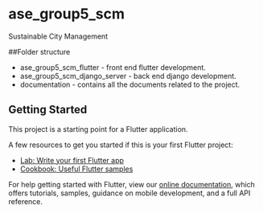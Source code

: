 # ase_group5_scm

Sustainable City Management

##Folder structure 

- ase_group5_scm_flutter - front end flutter development. 
- ase_group5_scm_django_server - back end django development. 
- documentation - contains all the documents related to the project. 

## Getting Started

This project is a starting point for a Flutter application.

A few resources to get you started if this is your first Flutter project:

- [Lab: Write your first Flutter app](https://flutter.dev/docs/get-started/codelab)
- [Cookbook: Useful Flutter samples](https://flutter.dev/docs/cookbook)

For help getting started with Flutter, view our
[online documentation](https://flutter.dev/docs), which offers tutorials,
samples, guidance on mobile development, and a full API reference.
